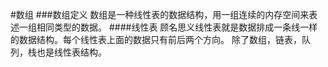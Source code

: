 #数组
###数组定义
    数组是一种线性表的数据结构，用一组连续的内存空间来表述一组相同类型的数据。
####线性表
    顾名思义线性表就是数据排成一条线一样的数据结构。每个线性表上面的数据只有前后两个方向。
    除了数组，链表，队列，栈也是线性表结构。
